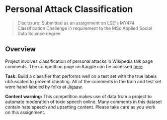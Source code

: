 # Personal Attack Classification

> Disclosure: Submitted as an assignment on LSE's MY474 Classification Challenge in requirement to the MSc Applied Social Data Science degree

## Overview

Project involves classification of personal attacks in Wikipedia talk page comments. The competition page on Kaggle can be accessed [here](https://www.kaggle.com/c/my474-classification-challenge-2021)

**Task:** Build a classifier that performs well on a test set with the true labels obfuscated to prevent cheating. All of the comments in the train and test set were hand-labeled by folks at [Jigsaw](https://jigsaw.google.com/).

**Content warning:** This competition makes use of data from a project to automate moderation of toxic speech online. Many comments in this dataset contain hate speech and upsetting content. Please take care as you work on this assignment.